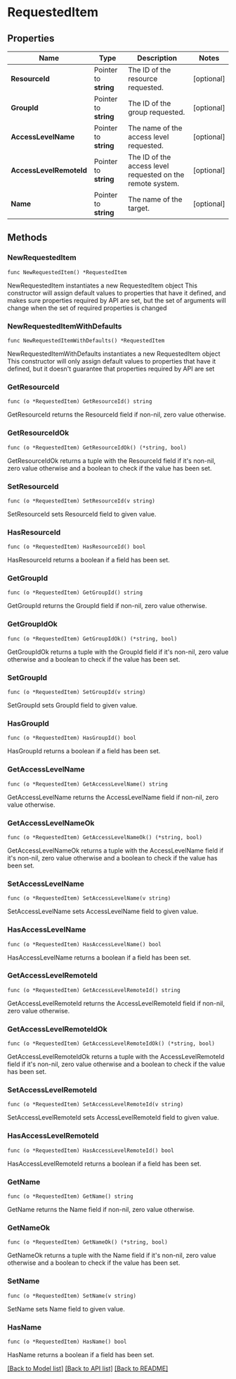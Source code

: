# RequestedItem

## Properties

Name | Type | Description | Notes
------------ | ------------- | ------------- | -------------
**ResourceId** | Pointer to **string** | The ID of the resource requested. | [optional] 
**GroupId** | Pointer to **string** | The ID of the group requested. | [optional] 
**AccessLevelName** | Pointer to **string** | The name of the access level requested. | [optional] 
**AccessLevelRemoteId** | Pointer to **string** | The ID of the access level requested on the remote system. | [optional] 
**Name** | Pointer to **string** | The name of the target. | [optional] 

## Methods

### NewRequestedItem

`func NewRequestedItem() *RequestedItem`

NewRequestedItem instantiates a new RequestedItem object
This constructor will assign default values to properties that have it defined,
and makes sure properties required by API are set, but the set of arguments
will change when the set of required properties is changed

### NewRequestedItemWithDefaults

`func NewRequestedItemWithDefaults() *RequestedItem`

NewRequestedItemWithDefaults instantiates a new RequestedItem object
This constructor will only assign default values to properties that have it defined,
but it doesn't guarantee that properties required by API are set

### GetResourceId

`func (o *RequestedItem) GetResourceId() string`

GetResourceId returns the ResourceId field if non-nil, zero value otherwise.

### GetResourceIdOk

`func (o *RequestedItem) GetResourceIdOk() (*string, bool)`

GetResourceIdOk returns a tuple with the ResourceId field if it's non-nil, zero value otherwise
and a boolean to check if the value has been set.

### SetResourceId

`func (o *RequestedItem) SetResourceId(v string)`

SetResourceId sets ResourceId field to given value.

### HasResourceId

`func (o *RequestedItem) HasResourceId() bool`

HasResourceId returns a boolean if a field has been set.

### GetGroupId

`func (o *RequestedItem) GetGroupId() string`

GetGroupId returns the GroupId field if non-nil, zero value otherwise.

### GetGroupIdOk

`func (o *RequestedItem) GetGroupIdOk() (*string, bool)`

GetGroupIdOk returns a tuple with the GroupId field if it's non-nil, zero value otherwise
and a boolean to check if the value has been set.

### SetGroupId

`func (o *RequestedItem) SetGroupId(v string)`

SetGroupId sets GroupId field to given value.

### HasGroupId

`func (o *RequestedItem) HasGroupId() bool`

HasGroupId returns a boolean if a field has been set.

### GetAccessLevelName

`func (o *RequestedItem) GetAccessLevelName() string`

GetAccessLevelName returns the AccessLevelName field if non-nil, zero value otherwise.

### GetAccessLevelNameOk

`func (o *RequestedItem) GetAccessLevelNameOk() (*string, bool)`

GetAccessLevelNameOk returns a tuple with the AccessLevelName field if it's non-nil, zero value otherwise
and a boolean to check if the value has been set.

### SetAccessLevelName

`func (o *RequestedItem) SetAccessLevelName(v string)`

SetAccessLevelName sets AccessLevelName field to given value.

### HasAccessLevelName

`func (o *RequestedItem) HasAccessLevelName() bool`

HasAccessLevelName returns a boolean if a field has been set.

### GetAccessLevelRemoteId

`func (o *RequestedItem) GetAccessLevelRemoteId() string`

GetAccessLevelRemoteId returns the AccessLevelRemoteId field if non-nil, zero value otherwise.

### GetAccessLevelRemoteIdOk

`func (o *RequestedItem) GetAccessLevelRemoteIdOk() (*string, bool)`

GetAccessLevelRemoteIdOk returns a tuple with the AccessLevelRemoteId field if it's non-nil, zero value otherwise
and a boolean to check if the value has been set.

### SetAccessLevelRemoteId

`func (o *RequestedItem) SetAccessLevelRemoteId(v string)`

SetAccessLevelRemoteId sets AccessLevelRemoteId field to given value.

### HasAccessLevelRemoteId

`func (o *RequestedItem) HasAccessLevelRemoteId() bool`

HasAccessLevelRemoteId returns a boolean if a field has been set.

### GetName

`func (o *RequestedItem) GetName() string`

GetName returns the Name field if non-nil, zero value otherwise.

### GetNameOk

`func (o *RequestedItem) GetNameOk() (*string, bool)`

GetNameOk returns a tuple with the Name field if it's non-nil, zero value otherwise
and a boolean to check if the value has been set.

### SetName

`func (o *RequestedItem) SetName(v string)`

SetName sets Name field to given value.

### HasName

`func (o *RequestedItem) HasName() bool`

HasName returns a boolean if a field has been set.


[[Back to Model list]](../README.md#documentation-for-models) [[Back to API list]](../README.md#documentation-for-api-endpoints) [[Back to README]](../README.md)


